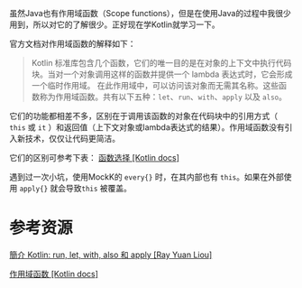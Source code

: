 虽然Java也有作用域函数（Scope functions），但是在使用Java的过程中我很少用到，所以对它的了解很少。正好现在学Kotlin就学习一下。

官方文档对作用域函数的解释如下：
>Kotlin 标准库包含几个函数，它们的唯一目的是在对象的上下文中执行代码块。当对一个对象调用这样的函数并提供一个 lambda 表达式时，它会形成一个临时作用域。
>在此作用域中，可以访问该对象而无需其名称。这些函数称为作用域函数。共有以下五种：`let`、`run`、`with`、`apply` 以及 `also`。

它们的功能都相差不多，区别在于调用该函数的对象在代码块中的引用方式（ `this` 或 `it` ）和返回值（上下文对象或lambda表达式的结果）。作用域函数没有引入新技术，仅仅让代码更简洁。

它们的区别可参考下表：
[函数选择 [Kotlin docs]](https://www.kotlincn.net/docs/reference/scope-functions.html#%E5%87%BD%E6%95%B0%E9%80%89%E6%8B%A9)

遇到过一次小坑，使用MockK的 `every{}` 时，在其内部也有 `this`。如果在外部使用 `apply{}` 就会导致`this` 被覆盖。

# 参考资源

[簡介 Kotlin: run, let, with, also 和 apply [Ray Yuan Liou]](https://louis383.medium.com/%E7%B0%A1%E4%BB%8B-kotlin-run-let-with-also-%E5%92%8C-apply-f83860207a0c)

[作用域函数 [Kotlin docs]](https://www.kotlincn.net/docs/reference/scope-functions.html)
